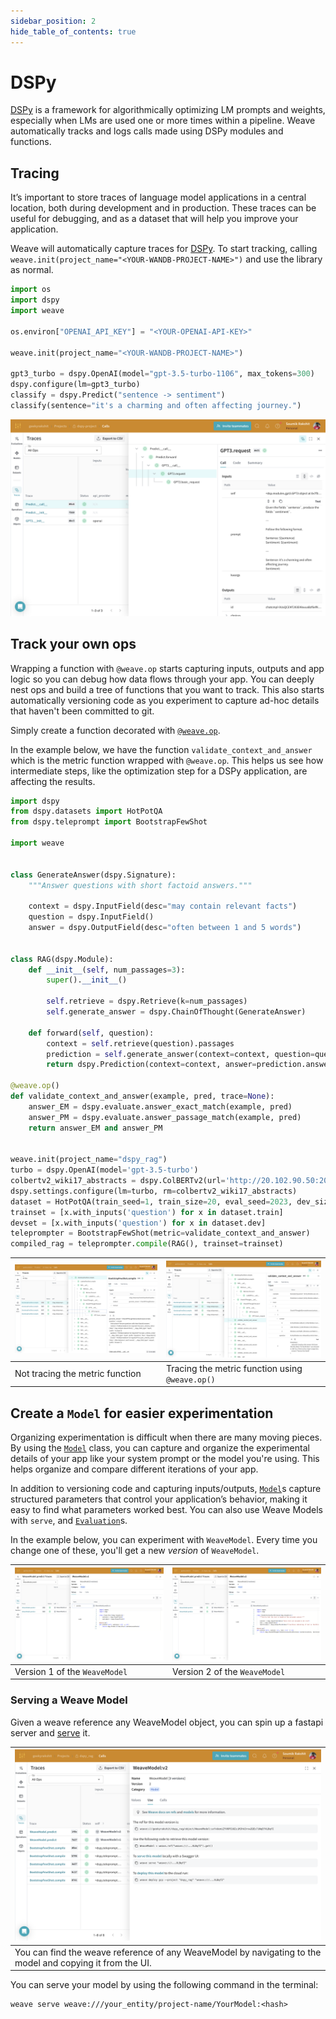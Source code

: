 ```yaml
---
sidebar_position: 2
hide_table_of_contents: true
---
```


# DSPy

[DSPy](https://dspy-docs.vercel.app/) is a framework for algorithmically optimizing LM prompts and weights, especially when LMs are used one or more times within a pipeline. Weave automatically tracks and logs calls made using DSPy modules and functions.

## Tracing

It’s important to store traces of language model applications in a central location, both during development and in production. These traces can be useful for debugging, and as a dataset that will help you improve your application.

Weave will automatically capture traces for [DSPy](https://dspy-docs.vercel.app/). To start tracking, calling `weave.init(project_name="<YOUR-WANDB-PROJECT-NAME>")` and use the library as normal.

```python
import os
import dspy
import weave

os.environ["OPENAI_API_KEY"] = "<YOUR-OPENAI-API-KEY>"

weave.init(project_name="<YOUR-WANDB-PROJECT-NAME>")

gpt3_turbo = dspy.OpenAI(model="gpt-3.5-turbo-1106", max_tokens=300)
dspy.configure(lm=gpt3_turbo)
classify = dspy.Predict("sentence -> sentiment")
classify(sentence="it's a charming and often affecting journey.")
```

[![dspy_trace.png](imgs/dspy_trace.png)](https://wandb.ai/geekyrakshit/dspy-project/weave/calls)


## Track your own ops

Wrapping a function with `@weave.op` starts capturing inputs, outputs and app logic so you can debug how data flows through your app. You can deeply nest ops and build a tree of functions that you want to track. This also starts automatically versioning code as you experiment to capture ad-hoc details that haven't been committed to git.

Simply create a function decorated with [`@weave.op`](/guides/tracking/ops).

In the example below, we have the function `validate_context_and_answer` which is the metric function wrapped with `@weave.op`. This helps us see how intermediate steps, like the optimization step for a DSPy application, are affecting the results.

```python
import dspy
from dspy.datasets import HotPotQA
from dspy.teleprompt import BootstrapFewShot

import weave


class GenerateAnswer(dspy.Signature):
    """Answer questions with short factoid answers."""

    context = dspy.InputField(desc="may contain relevant facts")
    question = dspy.InputField()
    answer = dspy.OutputField(desc="often between 1 and 5 words")


class RAG(dspy.Module):
    def __init__(self, num_passages=3):
        super().__init__()

        self.retrieve = dspy.Retrieve(k=num_passages)
        self.generate_answer = dspy.ChainOfThought(GenerateAnswer)
    
    def forward(self, question):
        context = self.retrieve(question).passages
        prediction = self.generate_answer(context=context, question=question)
        return dspy.Prediction(context=context, answer=prediction.answer)

@weave.op()
def validate_context_and_answer(example, pred, trace=None):
    answer_EM = dspy.evaluate.answer_exact_match(example, pred)
    answer_PM = dspy.evaluate.answer_passage_match(example, pred)
    return answer_EM and answer_PM


weave.init(project_name="dspy_rag")
turbo = dspy.OpenAI(model='gpt-3.5-turbo')
colbertv2_wiki17_abstracts = dspy.ColBERTv2(url='http://20.102.90.50:2017/wiki17_abstracts')
dspy.settings.configure(lm=turbo, rm=colbertv2_wiki17_abstracts)
dataset = HotPotQA(train_seed=1, train_size=20, eval_seed=2023, dev_size=50, test_size=0)
trainset = [x.with_inputs('question') for x in dataset.train]
devset = [x.with_inputs('question') for x in dataset.dev]
teleprompter = BootstrapFewShot(metric=validate_context_and_answer)
compiled_rag = teleprompter.compile(RAG(), trainset=trainset)
```

| [![dspy_without_weave_op.png](imgs/dspy_without_weave_op.png)](https://wandb.ai/geekyrakshit/dspy_rag/weave/calls?filter=%7B%22traceRootsOnly%22%3Atrue%7D&peekPath=%2Fgeekyrakshit%2Fdspy_rag%2Fcalls%2F8f643d8d-5b97-4494-b98f-ffc28bd8bf46) | [![dspy_with_weave_op.png](imgs/dspy_with_weave_op.png)](https://wandb.ai/geekyrakshit/dspy_rag/weave/calls?filter=%7B%22traceRootsOnly%22%3Atrue%7D&peekPath=%2Fgeekyrakshit%2Fdspy_rag%2Fcalls%2F76dfb9bc-12e6-421b-b9dd-f10916494a27%3Fpath%3Dvalidate_context_and_answer*0%26tracetree%3D1) |
|---|---|
| Not tracing the metric function | Tracing the metric function using `@weave.op()` |


## Create a `Model` for easier experimentation

Organizing experimentation is difficult when there are many moving pieces. By using the [`Model`](/guides/core-types/models) class, you can capture and organize the experimental details of your app like your system prompt or the model you're using. This helps organize and compare different iterations of your app. 

In addition to versioning code and capturing inputs/outputs, [`Model`](/guides/core-types/models)s capture structured parameters that control your application’s behavior, making it easy to find what parameters worked best. You can also use Weave Models with `serve`, and [`Evaluation`](/guides/core-types/evaluations)s.

In the example below, you can experiment with `WeaveModel`. Every time you change one of these, you'll get a new _version_ of `WeaveModel`.

| [![dspy_weave_model_v1.png](imgs/dspy_weave_model_v1.png)](https://wandb.ai/geekyrakshit/dspy_rag/weave/calls?filter=%7B%22traceRootsOnly%22%3Atrue%2C%22opVersionRefs%22%3A%5B%22weave%3A%2F%2F%2Fgeekyrakshit%2Fdspy_rag%2Fop%2FWeaveModel.predict%3A*%22%5D%7D&peekPath=%2Fgeekyrakshit%2Fdspy_rag%2Fobjects%2FWeaveModel%2Fversions%2FKq8TSGXULeiFmLaXJsJkueJd7RQqEX9R7XpGpg7xC2Q%3F%26) | [![dspy_weave_model_v2.png](imgs/dspy_weave_model_v2.png)](https://wandb.ai/geekyrakshit/dspy_rag/weave/calls?filter=%7B%22traceRootsOnly%22%3Atrue%2C%22opVersionRefs%22%3A%5B%22weave%3A%2F%2F%2Fgeekyrakshit%2Fdspy_rag%2Fop%2FWeaveModel.predict%3A*%22%5D%7D&peekPath=%2Fgeekyrakshit%2Fdspy_rag%2Fobjects%2FWeaveModel%2Fversions%2FsxYxUemiZYVOPCUU2ziMJhk3rvw2QEz7iNqEfXLBqfI%3F%26) |
|---|---|
| Version 1 of the `WeaveModel` | Version 2 of the `WeaveModel` |

### Serving a Weave Model

Given a weave reference any WeaveModel object, you can spin up a fastapi server and [serve](https://wandb.github.io/weave/guides/tools/serve) it.

| [![dspy_weave_model_serve.png](imgs/dspy_weave_model_serve.png)](https://wandb.ai/geekyrakshit/dspy_rag/weave/calls?filter=%7B%22traceRootsOnly%22%3Atrue%7D&peekPath=%2Fgeekyrakshit%2Fdspy_rag%2Fobjects%2FWeaveModel%2Fversions%2FsxYxUemiZYVOPCUU2ziMJhk3rvw2QEz7iNqEfXLBqfI%3F%26) |
|---|
| You can find the weave reference of any WeaveModel by navigating to the model and copying it from the UI. |

You can serve your model by using the following command in the terminal:

```shell
weave serve weave:///your_entity/project-name/YourModel:<hash>
```
